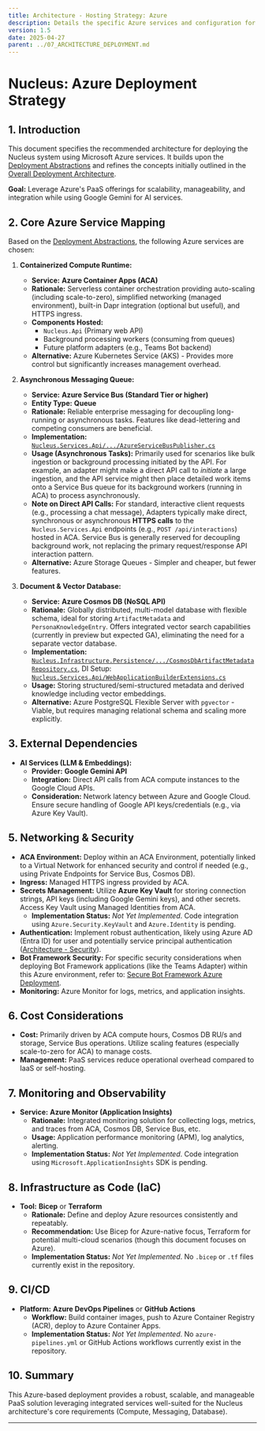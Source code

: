 ```yaml
---
title: Architecture - Hosting Strategy: Azure
description: Details the specific Azure services and configuration for deploying the Nucleus system.
version: 1.5
date: 2025-04-27
parent: ../07_ARCHITECTURE_DEPLOYMENT.md
---
```


# Nucleus: Azure Deployment Strategy

## 1. Introduction

This document specifies the recommended architecture for deploying the Nucleus system using Microsoft Azure services. It builds upon the [Deployment Abstractions](../ARCHITECTURE_DEPLOYMENT_ABSTRACTIONS.md) and refines the concepts initially outlined in the [Overall Deployment Architecture](../07_ARCHITECTURE_DEPLOYMENT.md).

**Goal:** Leverage Azure's PaaS offerings for scalability, manageability, and integration while using Google Gemini for AI services.

## 2. Core Azure Service Mapping

Based on the [Deployment Abstractions](../ARCHITECTURE_DEPLOYMENT_ABSTRACTIONS.md), the following Azure services are chosen:

1.  **Containerized Compute Runtime:**
    *   **Service:** **Azure Container Apps (ACA)**
    *   **Rationale:** Serverless container orchestration providing auto-scaling (including scale-to-zero), simplified networking (managed environment), built-in Dapr integration (optional but useful), and HTTPS ingress.
    *   **Components Hosted:**
        *   `Nucleus.Api` (Primary web API)
        *   Background processing workers (consuming from queues)
        *   Future platform adapters (e.g., Teams Bot backend)
    *   **Alternative:** Azure Kubernetes Service (AKS) - Provides more control but significantly increases management overhead.

2.  **Asynchronous Messaging Queue:**
    *   **Service:** **Azure Service Bus (Standard Tier or higher)**
    *   **Entity Type:** **Queue**
    *   **Rationale:** Reliable enterprise messaging for decoupling long-running or asynchronous tasks. Features like dead-lettering and competing consumers are beneficial.
    *   **Implementation:** [`Nucleus.Services.Api/.../AzureServiceBusPublisher.cs`](../../../../src/Nucleus.Services/Nucleus.Services.Api/Infrastructure/Messaging/AzureServiceBusPublisher.cs)
    *   **Usage (Asynchronous Tasks):** Primarily used for scenarios like bulk ingestion or background processing initiated by the API. For example, an adapter might make a direct API call to *initiate* a large ingestion, and the API service might then place detailed work items onto a Service Bus queue for its background workers (running in ACA) to process asynchronously.
    *   **Note on Direct API Calls:** For standard, interactive client requests (e.g., processing a chat message), Adapters typically make direct, synchronous or asynchronous **HTTPS calls** to the `Nucleus.Services.Api` endpoints (e.g., `POST /api/interactions`) hosted in ACA. Service Bus is generally reserved for decoupling background work, not replacing the primary request/response API interaction pattern.
    *   **Alternative:** Azure Storage Queues - Simpler and cheaper, but fewer features.

3.  **Document & Vector Database:**
    *   **Service:** **Azure Cosmos DB (NoSQL API)**
    *   **Rationale:** Globally distributed, multi-model database with flexible schema, ideal for storing `ArtifactMetadata` and `PersonaKnowledgeEntry`. Offers integrated vector search capabilities (currently in preview but expected GA), eliminating the need for a separate vector database.
    *   **Implementation:** [`Nucleus.Infrastructure.Persistence/.../CosmosDbArtifactMetadataRepository.cs`](../../../../src/Nucleus.Infrastructure/Data/Nucleus.Infrastructure.Persistence/Repositories/CosmosDbArtifactMetadataRepository.cs), DI Setup: [`Nucleus.Services.Api/WebApplicationBuilderExtensions.cs`](../../../../src/Nucleus.Services/Nucleus.Services.Api/WebApplicationBuilderExtensions.cs)
    *   **Usage:** Storing structured/semi-structured metadata and derived knowledge including vector embeddings.
    *   **Alternative:** Azure PostgreSQL Flexible Server with `pgvector` - Viable, but requires managing relational schema and scaling more explicitly.

## 3. External Dependencies

*   **AI Services (LLM & Embeddings):**
    *   **Provider:** **Google Gemini API**
    *   **Integration:** Direct API calls from ACA compute instances to the Google Cloud APIs.
    *   **Consideration:** Network latency between Azure and Google Cloud. Ensure secure handling of Google API keys/credentials (e.g., via Azure Key Vault).

## 5. Networking & Security

*   **ACA Environment:** Deploy within an ACA Environment, potentially linked to a Virtual Network for enhanced security and control if needed (e.g., using Private Endpoints for Service Bus, Cosmos DB).
*   **Ingress:** Managed HTTPS ingress provided by ACA.
*   **Secrets Management:** Utilize **Azure Key Vault** for storing connection strings, API keys (including Google Gemini keys), and other secrets. Access Key Vault using Managed Identities from ACA.
    *   **Implementation Status:** *Not Yet Implemented*. Code integration using `Azure.Security.KeyVault` and `Azure.Identity` is pending.
*   **Authentication:** Implement robust authentication, likely using Azure AD (Entra ID) for user and potentially service principal authentication ([Architecture - Security](../06_ARCHITECTURE_SECURITY.md)).
*   **Bot Framework Security:** For specific security considerations when deploying Bot Framework applications (like the Teams Adapter) within this Azure environment, refer to: [Secure Bot Framework Azure Deployment](../../../HelpfulMarkdownFiles/Secure-Bot-Framework-Azure-Deployment.md).
*   **Monitoring:** Azure Monitor for logs, metrics, and application insights.

## 6. Cost Considerations

*   **Cost:** Primarily driven by ACA compute hours, Cosmos DB RU/s and storage, Service Bus operations. Utilize scaling features (especially scale-to-zero for ACA) to manage costs.
*   **Management:** PaaS services reduce operational overhead compared to IaaS or self-hosting.

## 7. Monitoring and Observability

*   **Service:** **Azure Monitor (Application Insights)**
    *   **Rationale:** Integrated monitoring solution for collecting logs, metrics, and traces from ACA, Cosmos DB, Service Bus, etc.
    *   **Usage:** Application performance monitoring (APM), log analytics, alerting.
    *   **Implementation Status:** *Not Yet Implemented*. Code integration using `Microsoft.ApplicationInsights` SDK is pending.

## 8. Infrastructure as Code (IaC)

*   **Tool:** **Bicep** or **Terraform**
    *   **Rationale:** Define and deploy Azure resources consistently and repeatably.
    *   **Recommendation:** Use Bicep for Azure-native focus, Terraform for potential multi-cloud scenarios (though this document focuses on Azure).
    *   **Implementation Status:** *Not Yet Implemented*. No `.bicep` or `.tf` files currently exist in the repository.

## 9. CI/CD

*   **Platform:** **Azure DevOps Pipelines** or **GitHub Actions**
    *   **Workflow:** Build container images, push to Azure Container Registry (ACR), deploy to Azure Container Apps.
    *   **Implementation Status:** *Not Yet Implemented*. No `azure-pipelines.yml` or GitHub Actions workflows currently exist in the repository.

## 10. Summary

This Azure-based deployment provides a robust, scalable, and manageable PaaS solution leveraging integrated services well-suited for the Nucleus architecture's core requirements (Compute, Messaging, Database).

---
